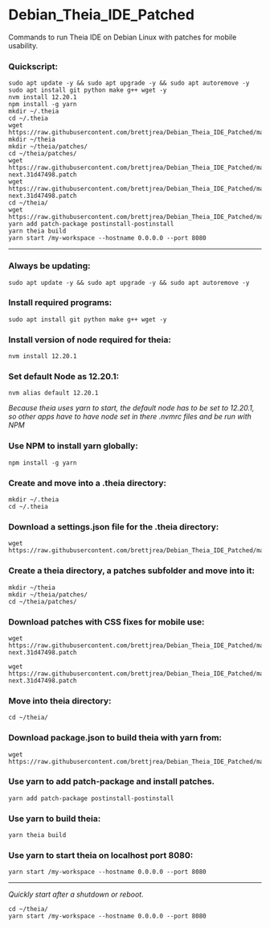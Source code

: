 # Debian_Theia_IDE_Patched
Commands to run Theia IDE on Debian Linux with patches for mobile usability.

### Quickscript:

```
sudo apt update -y && sudo apt upgrade -y && sudo apt autoremove -y
sudo apt install git python make g++ wget -y
nvm install 12.20.1
npm install -g yarn
mkdir ~/.theia
cd ~/.theia
wget https://raw.githubusercontent.com/brettjrea/Debian_Theia_IDE_Patched/master/settings.json
mkdir ~/theia
mkdir ~/theia/patches/
cd ~/theia/patches/
wget https://raw.githubusercontent.com/brettjrea/Debian_Theia_IDE_Patched/main/%40theia%2Bcore%2B1.10.0-next.31d47498.patch
wget https://raw.githubusercontent.com/brettjrea/Debian_Theia_IDE_Patched/main/%40theia%2Bfilesystem%2B1.10.0-next.31d47498.patch
cd ~/theia/
wget https://raw.githubusercontent.com/brettjrea/Debian_Theia_IDE_Patched/master/package.json
yarn add patch-package postinstall-postinstall
yarn theia build
yarn start /my-workspace --hostname 0.0.0.0 --port 8080
```

---

### Always be updating:

```
sudo apt update -y && sudo apt upgrade -y && sudo apt autoremove -y
```

### Install required programs:

```
sudo apt install git python make g++ wget -y
```

### Install version of node required for theia:

```
nvm install 12.20.1
```

### Set default Node as 12.20.1:

```
nvm alias default 12.20.1
```

*Because theia uses yarn to start, the default node has to be set to 12.20.1, so other apps have to have node set in there .nvmrc files and be run with NPM*

### Use NPM to install yarn globally:

```
npm install -g yarn
```

### Create and move into a .theia directory:

```
mkdir ~/.theia
cd ~/.theia
```

### Download a settings.json file for the .theia directory:

```
wget https://raw.githubusercontent.com/brettjrea/Debian_Theia_IDE_Patched/master/settings.json
```

### Create a theia directory, a patches subfolder and move into it:

```
mkdir ~/theia
mkdir ~/theia/patches/
cd ~/theia/patches/
```

### Download patches with CSS fixes for mobile use:

```
wget https://raw.githubusercontent.com/brettjrea/Debian_Theia_IDE_Patched/main/%40theia%2Bcore%2B1.10.0-next.31d47498.patch
```

```
wget https://raw.githubusercontent.com/brettjrea/Debian_Theia_IDE_Patched/main/%40theia%2Bfilesystem%2B1.10.0-next.31d47498.patch
```

### Move into theia directory:

```
cd ~/theia/
```

### Download package.json to build theia with yarn from:

```
wget https://raw.githubusercontent.com/brettjrea/Debian_Theia_IDE_Patched/master/package.json
```

### Use yarn to add patch-package and install patches.

```
yarn add patch-package postinstall-postinstall
```

### Use yarn to build theia:

```
yarn theia build
```

### Use yarn to start theia on localhost port 8080:

```
yarn start /my-workspace --hostname 0.0.0.0 --port 8080
```

---

*Quickly start after a shutdown or reboot.*

```
cd ~/theia/
yarn start /my-workspace --hostname 0.0.0.0 --port 8080
```

